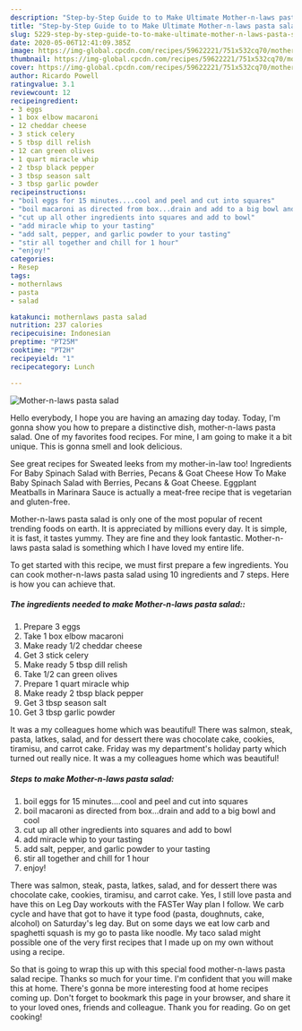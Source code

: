 ```yaml
---
description: "Step-by-Step Guide to to Make Ultimate Mother-n-laws pasta salad"
title: "Step-by-Step Guide to to Make Ultimate Mother-n-laws pasta salad"
slug: 5229-step-by-step-guide-to-to-make-ultimate-mother-n-laws-pasta-salad
date: 2020-05-06T12:41:09.385Z
image: https://img-global.cpcdn.com/recipes/59622221/751x532cq70/mother-n-laws-pasta-salad-recipe-main-photo.jpg
thumbnail: https://img-global.cpcdn.com/recipes/59622221/751x532cq70/mother-n-laws-pasta-salad-recipe-main-photo.jpg
cover: https://img-global.cpcdn.com/recipes/59622221/751x532cq70/mother-n-laws-pasta-salad-recipe-main-photo.jpg
author: Ricardo Powell
ratingvalue: 3.1
reviewcount: 12
recipeingredient:
- 3 eggs
- 1 box elbow macaroni
- 12 cheddar cheese
- 3 stick celery
- 5 tbsp dill relish
- 12 can green olives
- 1 quart miracle whip
- 2 tbsp black pepper
- 3 tbsp season salt
- 3 tbsp garlic powder
recipeinstructions:
- "boil eggs for 15 minutes....cool and peel and cut into squares"
- "boil macaroni as directed from box...drain and add to a big bowl and cool"
- "cut up all other ingredients into squares and add to bowl"
- "add miracle whip to your tasting"
- "add salt, pepper, and garlic powder to your tasting"
- "stir all together and chill for 1 hour"
- "enjoy!"
categories:
- Resep
tags:
- mothernlaws
- pasta
- salad

katakunci: mothernlaws pasta salad
nutrition: 237 calories
recipecuisine: Indonesian
preptime: "PT25M"
cooktime: "PT2H"
recipeyield: "1"
recipecategory: Lunch

---
```



![Mother-n-laws pasta salad](https://img-global.cpcdn.com/recipes/59622221/751x532cq70/mother-n-laws-pasta-salad-recipe-main-photo.jpg)

Hello everybody, I hope you are having an amazing day today. Today, I'm gonna show you how to prepare a distinctive dish, mother-n-laws pasta salad. One of my favorites food recipes. For mine, I am going to make it a bit unique. This is gonna smell and look delicious.

See great recipes for Sweated leeks from my mother-in-law too! Ingredients For Baby Spinach Salad with Berries, Pecans &amp; Goat Cheese How To Make Baby Spinach Salad with Berries, Pecans &amp; Goat Cheese. Eggplant Meatballs in Marinara Sauce is actually a meat-free recipe that is vegetarian and gluten-free.

Mother-n-laws pasta salad is only one of the most popular of recent trending foods on earth. It is appreciated by millions every day. It is simple, it is fast, it tastes yummy. They are fine and they look fantastic. Mother-n-laws pasta salad is something which I have loved my entire life.


To get started with this recipe, we must first prepare a few ingredients. You can cook mother-n-laws pasta salad using 10 ingredients and 7 steps. Here is how you can achieve that.

##### The ingredients needed to make Mother-n-laws pasta salad::

1. Prepare 3 eggs
1. Take 1 box elbow macaroni
1. Make ready 1/2 cheddar cheese
1. Get 3 stick celery
1. Make ready 5 tbsp dill relish
1. Take 1/2 can green olives
1. Prepare 1 quart miracle whip
1. Make ready 2 tbsp black pepper
1. Get 3 tbsp season salt
1. Get 3 tbsp garlic powder


It was a my colleagues home which was beautiful! There was salmon, steak, pasta, latkes, salad, and for dessert there was chocolate cake, cookies, tiramisu, and carrot cake. Friday was my department&#39;s holiday party which turned out really nice. It was a my colleagues home which was beautiful! 

##### Steps to make Mother-n-laws pasta salad:

1. boil eggs for 15 minutes....cool and peel and cut into squares
1. boil macaroni as directed from box...drain and add to a big bowl and cool
1. cut up all other ingredients into squares and add to bowl
1. add miracle whip to your tasting
1. add salt, pepper, and garlic powder to your tasting
1. stir all together and chill for 1 hour
1. enjoy!


There was salmon, steak, pasta, latkes, salad, and for dessert there was chocolate cake, cookies, tiramisu, and carrot cake. Yes, I still love pasta and have this on Leg Day workouts with the FASTer Way plan I follow. We carb cycle and have that got to have it type food (pasta, doughnuts, cake, alcohol) on Saturday&#39;s leg day. But on some days we eat low carb and spaghetti squash is my go to pasta like noodle. My taco salad might possible one of the very first recipes that I made up on my own without using a recipe. 

So that is going to wrap this up with this special food mother-n-laws pasta salad recipe. Thanks so much for your time. I'm confident that you will make this at home. There's gonna be more interesting food at home recipes coming up. Don't forget to bookmark this page in your browser, and share it to your loved ones, friends and colleague. Thank you for reading. Go on get cooking!
